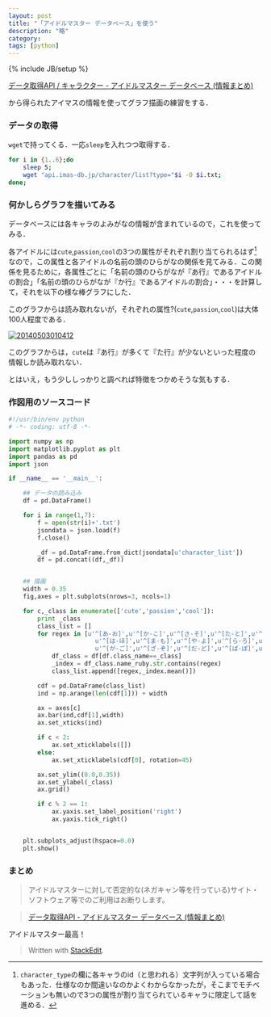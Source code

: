 ```yaml
---
layout: post
title: "「アイドルマスター データベース」を使う"
description: "略"
category: 
tags: [python]
---
```

{% include JB/setup %}

[データ取得API / キャラクター - アイドルマスター データベース (情報まとめ)](http://api.imas-db.jp/character.html)

から得られたアイマスの情報を使ってグラフ描画の練習をする．

<!--more-->

### データの取得 ###
`wget`で持ってくる．一応`sleep`を入れつつ取得する．
```bash
for i in {1..6};do
    sleep 5;
    wget "api.imas-db.jp/character/list?type="$i -O $i.txt;
done;
```

### 何かしらグラフを描いてみる ###
データベースには各キャラのよみがなの情報が含まれているので，これを使ってみる．

各アイドルには`cute`,`passion`,`cool`の3つの属性がそれぞれ割り当てられるはず[^hazu]なので，この属性と各アイドルの名前の頭のひらがなの関係を見てみる．この関係を見るために，各属性ごとに「名前の頭のひらがなが『あ行』であるアイドルの割合」「名前の頭のひらがなが『か行』であるアイドルの割合」・・・を計算して，それを以下の様な棒グラフにした．

[^hazu]: `character_type`の欄に各キャラのid（と思われる）文字列が入っている場合もあった．仕様なのか間違いなのかよくわからなかったが，そこまでモチベーションも無いので3つの属性が割り当てられているキャラに限定して話を進める．

このグラフからは読み取れないが，それぞれの属性?(`cute`,`passion`,`cool`)は大体100人程度である．

<a href="http://f.hatena.ne.jp/tosh1ki/20140503010412"><img src="http://img.f.hatena.ne.jp/images/fotolife/t/tosh1ki/20140503/20140503010412.png" alt="20140503010412"></a>

このグラフからは，`cute`は『あ行』が多くて『た行』が少ないといった程度の情報しか読み取れない．

とはいえ，もう少ししっかりと調べれば特徴をつかめそうな気もする．

### 作図用のソースコード ###
```python
#!/usr/bin/env python
# -*- coding: utf-8 -*-

import numpy as np
import matplotlib.pyplot as plt
import pandas as pd
import json

if __name__ == '__main__':

    ## データの読み込み
    df = pd.DataFrame()

    for i in range(1,7):
        f = open(str(i)+'.txt')
        jsondata = json.load(f)
        f.close()

        _df = pd.DataFrame.from_dict(jsondata[u'character_list'])
        df = pd.concat((df,_df))


    ## 描画
    width = 0.35
    fig,axes = plt.subplots(nrows=3, ncols=1)

    for c,_class in enumerate(['cute','passion','cool']):
        print _class
        class_list = []
        for regex in [u'^[あ-お]',u'^[か-こ]',u'^[さ-そ]',u'^[た-と]',u'^[な-の]',
                        u'^[は-ほ]',u'^[ま-も]',u'^[や-よ]',u'^[ら-ろ]',u'^[わ-ん]',
                        u'^[が-ご]',u'^[ざ-ぞ]',u'^[だ-ど]',u'^[ぱ-ぽ]',u'^[ば-ぼ]']:
            df_class = df[df.class_name==_class]
            _index = df_class.name_ruby.str.contains(regex)
            class_list.append([regex,_index.mean()])

        cdf = pd.DataFrame(class_list)
        ind = np.arange(len(cdf[1])) + width

        ax = axes[c]
        ax.bar(ind,cdf[1],width)
        ax.set_xticks(ind)

        if c < 2:
            ax.set_xticklabels([])
        else:
            ax.set_xticklabels(cdf[0], rotation=45)

        ax.set_ylim((0.0,0.35))
        ax.set_ylabel(_class)
        ax.grid()

        if c % 2 == 1:
            ax.yaxis.set_label_position('right')
            ax.yaxis.tick_right()


    plt.subplots_adjust(hspace=0.0)
    plt.show()

```

### まとめ ###
> アイドルマスターに対して否定的な(ネガキャン等を行っている)サイト・ソフトウェア等でのご利用はお断りします。

>[データ取得API - アイドルマスター データベース (情報まとめ)](http://api.imas-db.jp/#terms)

アイドルマスター最高！

> Written with [StackEdit](https://stackedit.io/).

